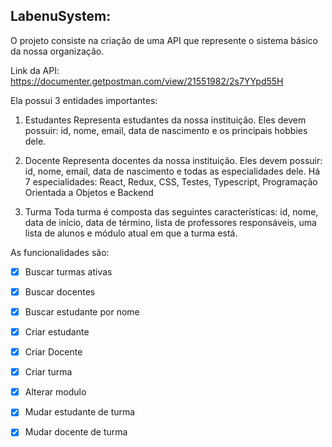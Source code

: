 ## LabenuSystem:

O projeto consiste na criação de uma API que represente o sistema básico da nossa organização. 

Link da API: https://documenter.getpostman.com/view/21551982/2s7YYpd55H

Ela possui 3 entidades importantes:

1. Estudantes 
    Representa estudantes da nossa instituição. Eles devem possuir: id, nome, email, data de nascimento e os principais hobbies dele. 

2. Docente
    Representa docentes da nossa instituição. Eles devem possuir: id, nome, email, data de nascimento e todas as especialidades dele. Há 7 especialidades: React, Redux, CSS, Testes, Typescript, Programação Orientada a Objetos e Backend

3. Turma
    Toda turma é composta das seguintes características: id, nome, data de início, data de término, lista de professores responsáveis, uma lista de alunos e módulo atual em que a turma está.

As funcionalidades são:

- [x] Buscar turmas ativas

- [x] Buscar docentes

- [x] Buscar estudante por nome

- [x] Criar estudante

- [x] Criar Docente

- [x] Criar turma

- [x] Alterar modulo

- [x] Mudar estudante de turma

- [x] Mudar docente de turma

